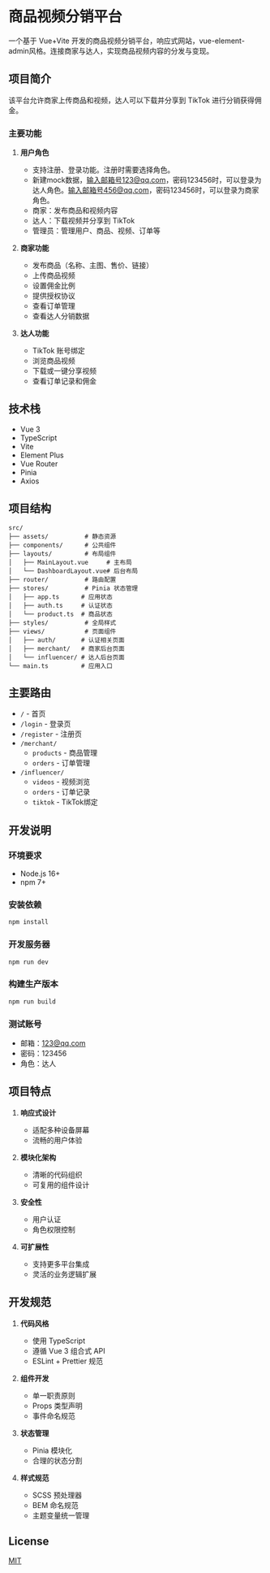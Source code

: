 # 商品视频分销平台

一个基于 Vue+Vite 开发的商品视频分销平台，响应式网站，vue-element-admin风格。连接商家与达人，实现商品视频内容的分发与变现。

## 项目简介

该平台允许商家上传商品和视频，达人可以下载并分享到 TikTok 进行分销获得佣金。

### 主要功能

1. **用户角色**
   - 支持注册、登录功能。注册时需要选择角色。
   - 新建mock数据，输入邮箱号123@qq.com，密码123456时，可以登录为达人角色。输入邮箱号456@qq.com，密码123456时，可以登录为商家角色。
   - 商家：发布商品和视频内容
   - 达人：下载视频并分享到 TikTok
   - 管理员：管理用户、商品、视频、订单等

2. **商家功能**
   - 发布商品（名称、主图、售价、链接）
   - 上传商品视频
   - 设置佣金比例
   - 提供授权协议
   - 查看订单管理
   - 查看达人分销数据

3. **达人功能**
   - TikTok 账号绑定
   - 浏览商品视频
   - 下载或一键分享视频
   - 查看订单记录和佣金

## 技术栈

- Vue 3
- TypeScript
- Vite
- Element Plus
- Vue Router
- Pinia
- Axios

## 项目结构

```
src/
├── assets/          # 静态资源
├── components/      # 公共组件
├── layouts/         # 布局组件
│   ├── MainLayout.vue     # 主布局
│   └── DashboardLayout.vue# 后台布局
├── router/          # 路由配置
├── stores/          # Pinia 状态管理
│   ├── app.ts      # 应用状态
│   ├── auth.ts     # 认证状态
│   └── product.ts  # 商品状态
├── styles/          # 全局样式
├── views/           # 页面组件
│   ├── auth/       # 认证相关页面
│   ├── merchant/   # 商家后台页面
│   └── influencer/ # 达人后台页面
└── main.ts         # 应用入口
```

## 主要路由

- `/` - 首页
- `/login` - 登录页
- `/register` - 注册页
- `/merchant/`
  - `products` - 商品管理
  - `orders` - 订单管理
- `/influencer/`
  - `videos` - 视频浏览
  - `orders` - 订单记录
  - `tiktok` - TikTok绑定

## 开发说明

### 环境要求

- Node.js 16+
- npm 7+

### 安装依赖

```bash
npm install
```

### 开发服务器

```bash
npm run dev
```

### 构建生产版本

```bash
npm run build
```

### 测试账号

- 邮箱：123@qq.com
- 密码：123456
- 角色：达人

## 项目特点

1. **响应式设计**
   - 适配多种设备屏幕
   - 流畅的用户体验

2. **模块化架构**
   - 清晰的代码组织
   - 可复用的组件设计

3. **安全性**
   - 用户认证
   - 角色权限控制

4. **可扩展性**
   - 支持更多平台集成
   - 灵活的业务逻辑扩展

## 开发规范

1. **代码风格**
   - 使用 TypeScript
   - 遵循 Vue 3 组合式 API
   - ESLint + Prettier 规范

2. **组件开发**
   - 单一职责原则
   - Props 类型声明
   - 事件命名规范

3. **状态管理**
   - Pinia 模块化
   - 合理的状态分割

4. **样式规范**
   - SCSS 预处理器
   - BEM 命名规范
   - 主题变量统一管理

## License

[MIT](LICENSE)